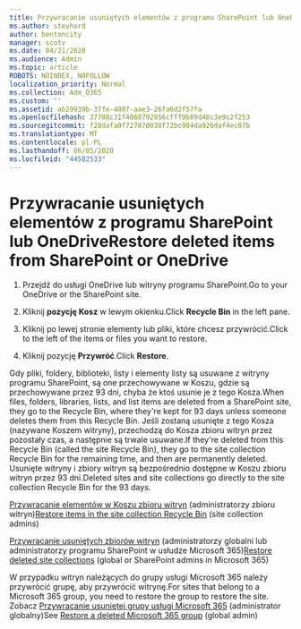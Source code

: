 ```yaml
---
title: Przywracanie usuniętych elementów z programu SharePoint lub OneDrive
ms.author: stevhord
author: bentoncity
manager: scotv
ms.date: 04/21/2020
ms.audience: Admin
ms.topic: article
ROBOTS: NOINDEX, NOFOLLOW
localization_priority: Normal
ms.collection: Adm_O365
ms.custom: ''
ms.assetid: ab29939b-37fe-4007-aae3-26fa6d2f57fa
ms.openlocfilehash: 37788c31f4068792956cfff9b89d48c3e9c2f253
ms.sourcegitcommit: f28dafa0f727870038f72bc904da926daf4ec07b
ms.translationtype: MT
ms.contentlocale: pl-PL
ms.lasthandoff: 06/05/2020
ms.locfileid: "44582533"
---
```

# <a name="restore-deleted-items-from-sharepoint-or-onedrive"></a><span data-ttu-id="21cfa-102">Przywracanie usuniętych elementów z programu SharePoint lub OneDrive</span><span class="sxs-lookup"><span data-stu-id="21cfa-102">Restore deleted items from SharePoint or OneDrive</span></span>

1. <span data-ttu-id="21cfa-103">Przejdź do usługi OneDrive lub witryny programu SharePoint.</span><span class="sxs-lookup"><span data-stu-id="21cfa-103">Go to your OneDrive or the SharePoint site.</span></span>
    
2. <span data-ttu-id="21cfa-104">Kliknij **pozycję Kosz** w lewym okienku.</span><span class="sxs-lookup"><span data-stu-id="21cfa-104">Click **Recycle Bin** in the left pane.</span></span> 
    
3. <span data-ttu-id="21cfa-105">Kliknij po lewej stronie elementy lub pliki, które chcesz przywrócić.</span><span class="sxs-lookup"><span data-stu-id="21cfa-105">Click to the left of the items or files you want to restore.</span></span>
    
4. <span data-ttu-id="21cfa-106">Kliknij pozycję **Przywróć**.</span><span class="sxs-lookup"><span data-stu-id="21cfa-106">Click **Restore**.</span></span> 
    
<span data-ttu-id="21cfa-107">Gdy pliki, foldery, biblioteki, listy i elementy listy są usuwane z witryny programu SharePoint, są one przechowywane w Koszu, gdzie są przechowywane przez 93 dni, chyba że ktoś usunie je z tego Kosza.</span><span class="sxs-lookup"><span data-stu-id="21cfa-107">When files, folders, libraries, lists, and list items are deleted from a SharePoint site, they go to the Recycle Bin, where they're kept for 93 days unless someone deletes them from this Recycle Bin.</span></span> <span data-ttu-id="21cfa-108">Jeśli zostaną usunięte z tego Kosza (nazywane Koszem witryny), przechodzą do Kosza zbioru witryn przez pozostały czas, a następnie są trwale usuwane.</span><span class="sxs-lookup"><span data-stu-id="21cfa-108">If they're deleted from this Recycle Bin (called the site Recycle Bin), they go to the site collection Recycle Bin for the remaining time, and then are permanently deleted.</span></span> <span data-ttu-id="21cfa-109">Usunięte witryny i zbiory witryn są bezpośrednio dostępne w Koszu zbioru witryn przez 93 dni.</span><span class="sxs-lookup"><span data-stu-id="21cfa-109">Deleted sites and site collections go directly to the site collection Recycle Bin for the 93 days.</span></span>
  
<span data-ttu-id="21cfa-110">[Przywracanie elementów w Koszu zbioru witryn](https://go.microsoft.com/fwlink/?linkid=867800) (administratorzy zbioru witryn)</span><span class="sxs-lookup"><span data-stu-id="21cfa-110">[Restore items in the site collection Recycle Bin](https://go.microsoft.com/fwlink/?linkid=867800) (site collection admins)</span></span> 
  
<span data-ttu-id="21cfa-111">[Przywracanie usuniętych zbiorów witryn](https://go.microsoft.com/fwlink/?linkid=867660) (administratorzy globalni lub administratorzy programu SharePoint w usłudze Microsoft 365)</span><span class="sxs-lookup"><span data-stu-id="21cfa-111">[Restore deleted site collections](https://go.microsoft.com/fwlink/?linkid=867660) (global or SharePoint admins in Microsoft 365)</span></span> 
  
<span data-ttu-id="21cfa-112">W przypadku witryn należących do grupy usługi Microsoft 365 należy przywrócić grupę, aby przywrócić witrynę.</span><span class="sxs-lookup"><span data-stu-id="21cfa-112">For sites that belong to a Microsoft 365 group, you need to restore the group to restore the site.</span></span> <span data-ttu-id="21cfa-113">Zobacz [Przywracanie usuniętej grupy usługi Microsoft 365](https://go.microsoft.com/fwlink/?linkid=867802) (administrator globalny)</span><span class="sxs-lookup"><span data-stu-id="21cfa-113">See [Restore a deleted Microsoft 365 group](https://go.microsoft.com/fwlink/?linkid=867802) (global admin)</span></span> 
  

